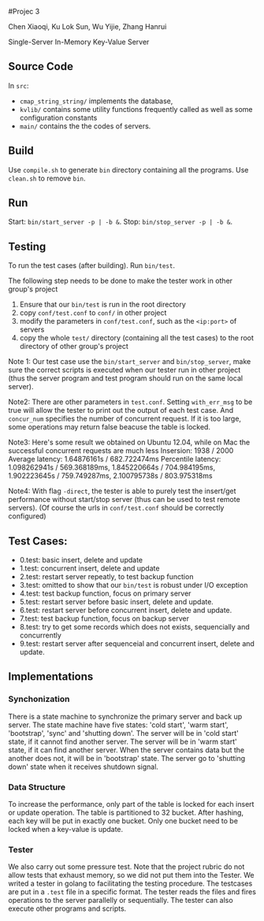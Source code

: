 #Projec 3

Chen Xiaoqi, Ku Lok Sun, Wu Yijie, Zhang Hanrui

Single-Server In-Memory Key-Value Server

## Source Code

In `src`: 
-  `cmap_string_string/` implements the database, 
-  `kvlib/` contains some utility functions frequently called as well as some configuration constants
-  `main/` contains the the codes of servers.

## Build

Use `compile.sh` to generate `bin` directory containing all the programs.
Use `clean.sh` to remove `bin`.

## Run

Start: `bin/start_server -p | -b &`.
Stop: `bin/stop_server -p | -b &`.

## Testing

To run the test cases (after building).
Run `bin/test`.


The following step needs to be done to make the tester work in other group's project

  1. Ensure that our `bin/test` is run in the root directory
  2. copy `conf/test.conf` to `conf/` in other project
  3. modify the parameters in `conf/test.conf`, such as the `<ip:port>` of servers 
  4. copy the whole `test/` directory (containing all the test cases) to the root directory of other group's project

Note 1: Our test case use the `bin/start_server` and `bin/stop_server`,
make sure the correct scripts is executed when our tester run in other project (thus the server program and test program should run on the same local server). 

Note2: There are other parameters in `test.conf`. Setting `with_err_msg` to be true will allow the tester to print out the output of each test case. And `concur_num` specifies the number of concurrent request. If it is too large, some operations may return false beacuse the table is locked.

Note3:  Here's some result we obtained on Ubuntu 12.04, while on Mac the successful concurrent requests are much less
Insersion: 1938 / 2000
Average latency: 1.64876161s / 682.722474ms
Percentile latency: 1.098262941s / 569.368189ms, 1.845220664s / 704.984195ms, 1.902223645s / 759.749287ms, 2.100795738s / 803.975318ms

Note4: With flag `-direct`, the tester is able to purely test the insert/get performance without start/stop server (thus can be used to test remote servers). (Of course the urls in `conf/test.conf` should be correctly configured)




## Test Cases:

- 0.test: basic insert, delete and update
- 1.test: concurrent insert, delete and update
- 2.test: restart server repeatly, to test backup function
- 3.test: omitted to show that our `bin/test` is robust under I/O exception
- 4.test: test backup function, focus on primary server
- 5.test: restart server before basic insert, delete and update.
- 6.test: restart server before concurrent insert, delete and update.
- 7.test: test backup function, focus on backup server
- 8.test: try to get some records which does not exists, sequencially and concurrently
- 9.test: restart server after sequenceial and concurrent insert, delete and update.



## Implementations

### Synchonization

There is a state machine to synchronize the primary server and back up server.
The state machine have five states: 'cold start', 'warm start', 'bootstrap', 'sync' and 'shutting down'.
The server will be in 'cold start' state, if it cannot find another server.
The server will be in 'warm start' state, if it can find another server.
When the server contains data but the another does not, it will be in 'bootstrap' state.
The server go to 'shutting down' state when it receives shutdown signal.

### Data Structure

To increase the performance, only part of the table is locked for each insert or update operation.
The table is partitioned to 32 bucket. After hashing, each key will be put in exactly one bucket.
Only one bucket need to be locked when a key-value is update.

### Tester

We also carry out some pressure test. Note that the project rubric do not allow tests that exhaust memory, so we did not put them into the Tester.
We writed a tester in golang to facilitating the testing procedure. 
The testcases are put in a `.test` file in a specific format. 
The tester reads the files and fires operations to the server parallelly or sequentially.
The tester can also execute other programs and scripts.
